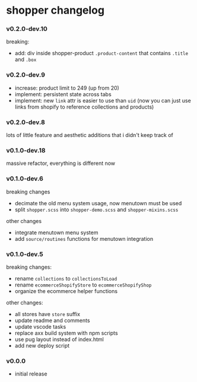 
# shopper changelog

### v0.2.0-dev.10

breaking:
- add: div inside shopper-product `.product-content` that contains `.title` and `.box`

### v0.2.0-dev.9

- increase: product limit to 249 (up from 20)
- implement: persistent state across tabs
- implement: new `link` attr is easier to use than `uid` (now you can just use links from shopify to reference collections and products)

### v0.2.0-dev.8

lots of little feature and aesthetic additions that i didn't keep track of

### v0.1.0-dev.18

massive refactor, everything is different now

### v0.1.0-dev.6

breaking changes
- decimate the old menu system usage, now menutown must be used
- split `shopper.scss` into `shopper-demo.scss` and `shopper-mixins.scss`

other changes
- integrate menutown menu system
- add `source/routines` functions for menutown integration 

### v0.1.0-dev.5

breaking changes:
- rename `collections` to `collectionsToLoad`
- rename `ecommerceShopifyStore` to `ecommerceShopifyShop`
- organize the ecommerce helper functions


other changes:
- all stores have `store` suffix
- update readme and comments
- update vscode tasks
- replace axx build system with npm scripts
- use pug layout instead of index.html
- add new deploy script

### v0.0.0

- initial release

